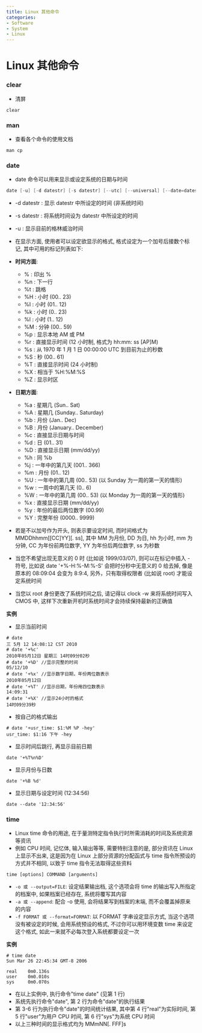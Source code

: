 ```yaml
---
title: Linux 其他命令
categories:
- Software
- System
- Linux
---
```

# Linux 其他命令

### clear

- 清屏

```
clear
```

### man

-  查看各个命令的使用文档

```
man cp
```

### date

- date 命令可以用来显示或设定系统的日期与时间

```java
date [-u] [-d datestr] [-s datestr] [--utc] [--universal] [--date=datestr] [--set=datestr] [--help] [--version] [+FORMAT] [MMDDhhmm[[CC]YY][.ss]]
```

- -d datestr : 显示 datestr 中所设定的时间 (非系统时间)
- -s datestr : 将系统时间设为 datestr 中所设定的时间
- -u : 显示目前的格林威治时间

- 在显示方面, 使用者可以设定欲显示的格式, 格式设定为一个加号后接数个标记, 其中可用的标记列表如下:
- **时间方面**:
  - % : 印出 %
  - %n : 下一行
  - %t : 跳格
  - %H : 小时 (00.. 23)
  - %I : 小时 (01.. 12)
  - %k : 小时 (0.. 23)
  - %l : 小时 (1.. 12)
  - %M : 分钟 (00.. 59)
  - %p : 显示本地 AM 或 PM
  - %r : 直接显示时间 (12 小时制, 格式为 hh:mm: ss [AP]M)
  - %s : 从 1970 年 1 月 1 日 00:00:00 UTC 到目前为止的秒数
  - %S : 秒 (00.. 61)
  - %T : 直接显示时间 (24 小时制)
  - %X : 相当于 %H:%M:%S
  - %Z : 显示时区
- **日期方面**:
  - %a : 星期几 (Sun.. Sat)
  - %A : 星期几 (Sunday.. Saturday)
  - %b : 月份 (Jan.. Dec)
  - %B : 月份 (January.. December)
  - %c : 直接显示日期与时间
  - %d : 日 (01.. 31)
  - %D : 直接显示日期 (mm/dd/yy)
  - %h : 同 %b
  - %j : 一年中的第几天 (001.. 366)
  - %m : 月份 (01.. 12)
  - %U : 一年中的第几周 (00.. 53) (以 Sunday 为一周的第一天的情形)
  - %w : 一周中的第几天 (0.. 6)
  - %W : 一年中的第几周 (00.. 53) (以 Monday 为一周的第一天的情形)
  - %x : 直接显示日期 (mm/dd/yy)
  - %y : 年份的最后两位数字 (00.99)
  - %Y : 完整年份 (0000.. 9999)
- 若是不以加号作为开头, 则表示要设定时间, 而时间格式为 MMDDhhmm[[CC]YY][. ss], 其中 MM 为月份, DD 为日, hh 为小时, mm 为分钟, CC 为年份前两位数字, YY 为年份后两位数字, ss 为秒数
- 当您不希望出现无意义的 0 时 (比如说 1999/03/07), 则可以在标记中插入 - 符号, 比如说 date '+%-H:%-M:%-S' 会把时分秒中无意义的 0 给去掉, 像是原本的 08:09:04 会变为 8:9:4, 另外，只有取得权限者 (比如说 root) 才能设定系统时间
- 当您以 root 身份更改了系统时间之后, 请记得以 clock -w 来将系统时间写入 CMOS 中, 这样下次重新开机时系统时间才会持续保持最新的正确值

**实例**

- 显示当前时间

```
# date
三 5月 12 14:08:12 CST 2010
# date '+%c'
2010年05月12日 星期三 14时09分02秒
# date '+%D' //显示完整的时间
05/12/10
# date '+%x' //显示数字日期，年份两位数表示
2010年05月12日
# date '+%T' //显示日期，年份用四位数表示
14:09:31
# date '+%X' //显示24小时的格式
14时09分39秒
```

- 按自己的格式输出

```
# date '+usr_time: $1:%M %P -hey'
usr_time: $1:16 下午 -hey
```

- 显示时间后跳行, 再显示目前日期

```
date '+%T%n%D'
```

- 显示月份与日数

```
date '+%B %d'
```

- 显示日期与设定时间 (12:34:56)

```
date --date '12:34:56'
```

### time

- Linux time 命令的用途, 在于量测特定指令执行时所需消耗的时间及系统资源等资讯
- 例如 CPU 时间, 记忆体, 输入输出等等, 需要特别注意的是, 部分资讯在 Linux 上显示不出来, 这是因为在 Linux 上部分资源的分配函式与 time 指令所预设的方式并不相同, 以致于 time 指令无法取得这些资料

```
time [options] COMMAND [arguments]
```

- `-o 或 --output=FILE`: 设定结果输出档, 这个选项会将 time 的输出写入所指定的档案中, 如果档案已经存在, 系统将覆写其内容
- `-a 或 --append`: 配合 -o 使用, 会将结果写到档案的末端, 而不会覆盖掉原来的内容
- `-f FORMAT 或 --format=FORMAT`: 以 FORMAT 字串设定显示方式, 当这个选项没有被设定的时候, 会用系统预设的格式, 不过你可以用环境变数 time 来设定这个格式, 如此一来就不必每次登入系统都要设定一次

**实例**

```
# time date
Sun Mar 26 22:45:34 GMT-8 2006

real    0m0.136s
user    0m0.010s
sys     0m0.070s
```

- 在以上实例中, 执行命令"time date" (见第 1 行)
- 系统先执行命令"date", 第 2 行为命令"date"的执行结果
- 第 3-6 行为执行命令"date"的时间统计结果, 其中第 4 行"real"为实际时间, 第 5 行"user"为用户 CPU 时间, 第 6 行"sys"为系统 CPU 时间
- 以上三种时间的显示格式均为 MMmNN[. FFF]s